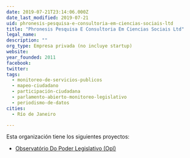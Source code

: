 ```yaml
---
date: 2019-07-21T23:14:06.000Z
date_last_modified: 2019-07-21
uid: phronesis-pesquisa-e-consultoria-em-ciencias-sociais-ltd
title: "Phronesis Pesquisa E Consultoria Em Ciencias Sociais Ltd"
legal_name: 
description: ""
org_type: Empresa privada (no incluye startup)
website: 
year_founded: 2011
facebook: 
twitter: 
tags:
  - monitoreo-de-servicios-publicos
  - mapeo-ciudadano
  - participación-ciudadana
  - parlamento-abierto-monitoreo-legislativo
  - periodismo-de-datos
cities: 
  - Río de Janeiro

---
```


Esta organización tiene los siguientes proyectos:

- [Observatório Do Poder Legislativo (Opl)](/proyectos/observatorio-do-poder-legislativo-opl)
